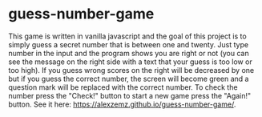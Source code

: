 # guess-number-game
This game is written in vanilla javascript and the goal of this project is to simply guess a secret number that is between one and twenty. Just type number in the input and the program shows you are right or not (you can see the message on the right side with a text that your guess is too low or too high). If you guess wrong scores on the right will be decreased by one but if you guess the correct number, the screen will become green and a question mark will be replaced with the correct number. To check the number press the "Check!" button to start a new game press the "Again!" button. See it here: https://alexzemz.github.io/guess-number-game/.
